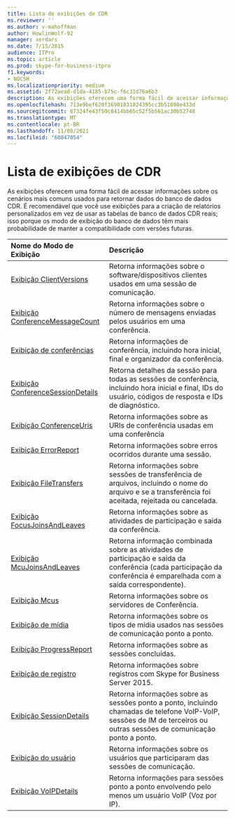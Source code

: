 ```yaml
---
title: Lista de exibições de CDR
ms.reviewer: ''
ms.author: v-mahoffman
author: HowlinWolf-92
manager: serdars
ms.date: 7/15/2015
audience: ITPro
ms.topic: article
ms.prod: skype-for-business-itpro
f1.keywords:
- NOCSH
ms.localizationpriority: medium
ms.assetid: 2f72aead-d1da-4185-b75c-f6c31d76a6b3
description: As exibições oferecem uma forma fácil de acessar informações sobre os cenários mais comuns usados para retornar dados do banco de dados CDR. É recomendável que você use exibições para a criação de relatórios personalizados em vez de usar as tabelas de banco de dados CDR reais; isso porque os modo de exibição do banco de dados têm mais probabilidade de manter a compatibilidade com versões futuras.
ms.openlocfilehash: 713e9bef620f36901031024395cc3b51898e433d
ms.sourcegitcommit: 67324fe43f50c8414bb65c52f5b561ac30b52748
ms.translationtype: MT
ms.contentlocale: pt-BR
ms.lasthandoff: 11/08/2021
ms.locfileid: "60847054"
---
```

# <a name="list-of-cdr-views"></a>Lista de exibições de CDR
 
As exibições oferecem uma forma fácil de acessar informações sobre os cenários mais comuns usados para retornar dados do banco de dados CDR. É recomendável que você use exibições para a criação de relatórios personalizados em vez de usar as tabelas de banco de dados CDR reais; isso porque os modo de exibição do banco de dados têm mais probabilidade de manter a compatibilidade com versões futuras.
  
|**Nome do Modo de Exibição**|**Descrição**|
|:-----|:-----|
|[Exibição ClientVersions](clientversions-0.md) <br/> |Retorna informações sobre o software/dispositivos clientes usados em uma sessão de comunicação.  <br/> |
|[Exibição ConferenceMessageCount](conferencemessagecount-0.md) <br/> |Retorna informações sobre o número de mensagens enviadas pelos usuários em uma conferência.  <br/> |
|[Exibição de conferências](conferences-0.md) <br/> |Retorna informações de conferência, incluindo hora inicial, final e organizador da conferência.  <br/> |
|[Exibição ConferenceSessionDetails](conferencesessiondetails.md) <br/> |Retorna detalhes da sessão para todas as sessões de conferência, incluindo hora inicial e final, IDs do usuário, códigos de resposta e IDs de diagnóstico.  <br/> |
|[Exibição ConferenceUris](conferenceuris-0.md) <br/> |Retorna informações sobre as URIs de conferência usadas em uma conferência  <br/> |
|[Exibição ErrorReport](errorreport-0.md) <br/> |Retorna informações sobre erros ocorridos durante uma sessão.  <br/> |
|[Exibição FileTransfers](filetransfers.md) <br/> |Retorna informações sobre sessões de transferência de arquivos, incluindo o nome do arquivo e se a transferência foi aceitada, rejeitada ou cancelada.  <br/> |
|[Exibição FocusJoinsAndLeaves](focusjoinsandleaves-0.md) <br/> |Retorna informações sobre as atividades de participação e saída da conferência.  <br/> |
|[Exibição McuJoinsAndLeaves](mcujoinsandleaves-0.md) <br/> |Retorna informação combinada sobre as atividades de participação e saída da conferência (cada participação da conferência é emparelhada com a saída correspondente).  <br/> |
|[Exibição Mcus](mcus-0.md) <br/> |Retorna informações sobre os servidores de Conferência.  <br/> |
|[Exibição de mídia](media-0.md) <br/> |Retorna informações sobre os tipos de mídia usados nas sessões de comunicação ponto a ponto.  <br/> |
|[Exibição ProgressReport](progressreport-0.md) <br/> |Retorna informações sobre as sessões concluídas.  <br/> |
|[Exibição de registro](registration-0.md) <br/> |Retorna informações sobre registros com Skype for Business Server 2015.  <br/> |
|[Exibição SessionDetails](sessiondetails-0.md) <br/> |Retorna informações sobre as sessões ponto a ponto, incluindo chamadas de telefone VoIP-VoIP, sessões de IM de terceiros ou outras sessões de comunicação ponto a ponto.  <br/> |
|[Exibição do usuário](user.md) <br/> |Retorna informações sobre os usuários que participaram das sessões de comunicação.  <br/> |
|[Exibição VoIPDetails](voipdetails.md) <br/> |Retorna informações para sessões ponto a ponto envolvendo pelo menos um usuário VoIP (Voz por IP).  <br/> |
   

